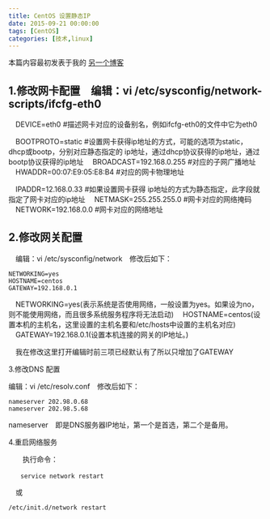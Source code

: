 ```yaml
---
title: CentOS 设置静态IP
date: 2015-09-21 00:00:00
tags: [CentOS]
categories: [技术,linux]
---
```


本篇内容最初发表于我的 [另一个博客](http://my.oschina.net/thinker4self/blog/509218)
<!-- more -->

## 1.修改网卡配置　编辑：vi /etc/sysconfig/network-scripts/ifcfg-eth0

　DEVICE=eth0 #描述网卡对应的设备别名，例如ifcfg-eth0的文件中它为eth0

　BOOTPROTO=static #设置网卡获得ip地址的方式，可能的选项为static，dhcp或bootp，分别对应静态指定的 ip地址，通过dhcp协议获得的ip地址，通过bootp协议获得的ip地址
　BROADCAST=192.168.0.255 #对应的子网广播地址
　HWADDR=00:07:E9:05:E8:B4 #对应的网卡物理地址

　IPADDR=12.168.0.33 #如果设置网卡获得 ip地址的方式为静态指定，此字段就指定了网卡对应的ip地址
　NETMASK=255.255.255.0 #网卡对应的网络掩码
　NETWORK=192.168.0.0 #网卡对应的网络地址

## 2.修改网关配置

　编辑：vi /etc/sysconfig/network　修改后如下：　
```
NETWORKING=yes
HOSTNAME=centos
GATEWAY=192.168.0.1

```
　NETWORKING=yes(表示系统是否使用网络，一般设置为yes。如果设为no，则不能使用网络，而且很多系统服务程序将无法启动)
　HOSTNAME=centos(设置本机的主机名，这里设置的主机名要和/etc/hosts中设置的主机名对应)
　GATEWAY=192.168.0.1(设置本机连接的网关的IP地址。)

　我在修改这里打开编辑时前三项已经默认有了所以只增加了GATEWAY

3.修改DNS 配置

  编辑：vi /etc/resolv.conf　修改后如下：　
```
nameserver 202.98.0.68
nameserver 202.98.5.68

```
  nameserver　即是DNS服务器IP地址，第一个是首选，第二个是备用。

4.重启网络服务

　　执行命令：
```
　　service network restart
```
 　或
 ```
 /etc/init.d/network restart
 ```
 